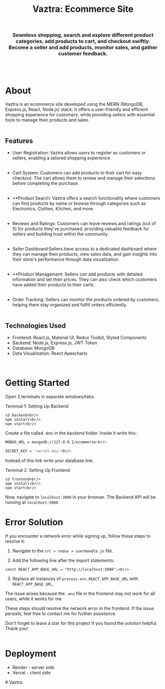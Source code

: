 <h1 align="center">
    Vaztra: Ecommerce Site<br/><br/>
</h1>

<h3 align="center">
Seamless shopping, search and explore different product categories, add products to cart, and checkout swiftly. <br>
Become a seller and add products, monitor sales, and gather customer feedback.<br/><br/>
</h3>

<br>


# About

Vaztra is an ecommerce site developed using the MERN (MongoDB, Express.js, React, Node.js) stack. It offers a user-friendly and efficient shopping experience for customers, while providing sellers with essential tools to manage their products and sales.<br/><br/>

## Features

- User Registration: Vaztra allows users to register as customers or sellers, enabling a tailored shopping experience.<br/><br/>

- Cart System: Customers can add products to their cart for easy checkout. The cart allows them to review and manage their selections before completing the purchase.<br/><br/>

- **Product Search: Vaztra offers a search functionality where customers can find products by name or browse through categories such as Electronics, Clothes, Kitchen, and more.<br/><br/>

- Reviews and Ratings: Customers can leave reviews and ratings (out of 5) for products they've purchased, providing valuable feedback for sellers and building trust within the community.<br/><br/>

- Seller Dashboard:Sellers have access to a dedicated dashboard where they can manage their products, view sales data, and gain insights into their store's performance through data visualization.<br/><br/>

- **Product Management: Sellers can add products with detailed information and set their prices. They can also check which customers have added their products to their carts.<br/><br/>

- Order Tracking: Sellers can monitor the products ordered by customers, helping them stay organized and fulfill orders efficiently.<br/><br/>

## Technologies Used

- Frontend: React.js, Material UI, Redux Toolkit, Styled Components<br/>
- Backend: Node.js, Express.js, JWT Token<br/>
- Database: MongoDB<br/>
- Data Visualization: React Apexcharts<br/>

<br>

# Getting Started
Open 2 terminals in separate windows/tabs.<br/>

Terminal 1: Setting Up Backend <br/>
```sh<br/>
cd backend<br/>
npm install<br/>
npm start<br/>
```

Create a file called .env in the backend folder.
Inside it write this :<br/>

```sh
MONGO_URL = mongodb://127.0.0.1/ecommerce<br/>

SECRET_KEY = 'secret-key'<br/>
```
Instead of this link write your database link.<br/>

Terminal 2: Setting Up Frontend<br/>
```sh<br/>
cd frontend<br/>
npm install<br/>
npm start<br/>
```
Now, navigate to `localhost:3000` in your browser. 
The Backend API will be running at `localhost:5000`.
<br>
# Error Solution

If you encounter a network error while signing up, follow these steps to resolve it:<br/>

1. Navigate to the `src > redux > userHandle.js` file.<br/>

2. Add the following line after the import statements:<br/>

```javascript<br/>
const REACT_APP_BASE_URL = "http://localhost:5000";<br/>
```

3. Replace all instances of `process.env.REACT_APP_BASE_URL` with `REACT_APP_BASE_URL`.<br/>

The issue arises because the `.env` file in the frontend may not work for all users, while it works for me.<br/>

These steps should resolve the network error in the frontend. If the issue persists, feel free to contact me for further assistance.<br/>

Don't forget to leave a star for this project if you found the solution helpful. Thank you!<br/><br/>

# Deployment
* Render - server side
* Vercel - client side

#   V a z t r a 
 
 
